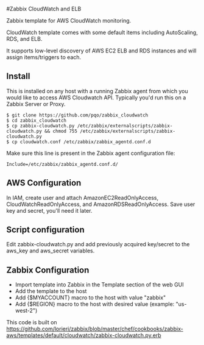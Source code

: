 #Zabbix CloudWatch and ELB

Zabbix template for AWS CloudWatch monitoring.

CloudWatch template comes with some default items including AutoScaling, RDS, and ELB.

It supports low-level discovery of AWS EC2 ELB and RDS instances and will assign items/triggers to each.


## Install
This is installed on any host with a running Zabbix agent from which you would like to access AWS Cloudwatch API. Typically you'd run this on a Zabbix Server or Proxy.

```
$ git clone https://github.com/pqo/zabbix_cloudwatch
$ cd zabbix_cloudwatch
$ cp zabbix-cloudwatch.py /etc/zabbix/externalscripts/zabbix-cloudwatch.py && chmod 755 /etc/zabbix/externalscripts/zabbix-cloudwatch.py
$ cp cloudwatch.conf /etc/zabbix/zabbix_agentd.conf.d

```
Make sure this line is present in the Zabbix agent configuration file:

```
Include=/etc/zabbix/zabbix_agentd.conf.d/
```

## AWS Configuration

In IAM, create user and attach AmazonEC2ReadOnlyAccess, CloudWatchReadOnlyAccess, and AmazonRDSReadOnlyAccess.
Save user key and secret, you'll need it later.

## Script configuration

Edit zabbix-cloudwatch.py and add previously acquired key/secret to the aws_key and aws_secret variables.

## Zabbix Configuration

* Import template into Zabbix in the Template section of the web GUI
* Add the template to the host
* Add {$MYACCOUNT} macro to the host with value "zabbix"
* Add {$REGION} macro to the host with desired value (example: "us-west-2")

This code is built on
https://github.com/lorieri/zabbix/blob/master/chef/cookbooks/zabbix-aws/templates/default/cloudwatch/zabbix-cloudwatch.py.erb
